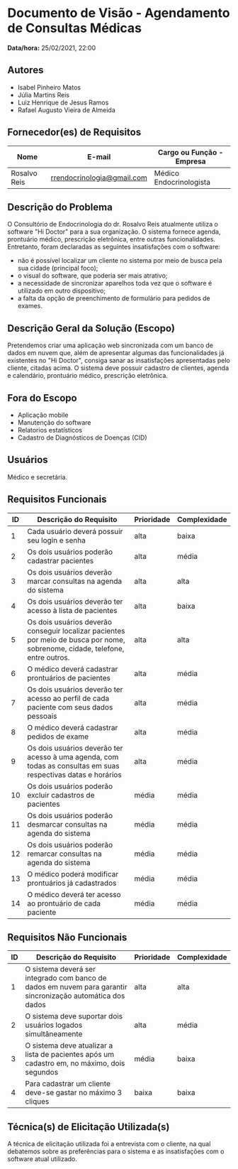 # Documento de Visão - Agendamento de Consultas Médicas

**Data/hora:** 25/02/2021, 22:00  

## Autores
- Isabel Pinheiro Matos
- Júlia Martins Reis
- Luiz Henrique de Jesus Ramos
- Rafael Augusto Vieira de Almeida 

## Fornecedor(es) de Requisitos

| Nome | E-mail | Cargo ou Função - Empresa |
| --- | --- | --- |
|Rosalvo Reis|rrendocrinologia@gmail.com|Médico Endocrinologista|

## Descrição do Problema

O Consultório de Endocrinologia do dr. Rosalvo Reis atualmente utiliza o software "Hi Doctor" para a sua organização. O sistema fornece agenda, prontuário médico, prescrição eletrônica, entre outras funcionalidades. Entretanto, foram declaradas as seguintes insatisfações com o software: 
- não é possível localizar um cliente no sistema por meio de busca pela sua cidade (principal foco);
- o visual do software, que poderia ser mais atrativo;
- a necessidade de sincronizar aparelhos toda vez que o software é utilizado em outro dispositivo; 
- a falta da opção de preenchimento de formulário para pedidos de exames.

## Descrição Geral da Solução (Escopo)

Pretendemos criar uma aplicação web sincronizada com um banco de dados em nuvem que, além de apresentar algumas das funcionalidades já existentes no "Hi Doctor", consiga sanar as insatisfações apresentadas pelo cliente, citadas acima. O sistema deve possuir cadastro de clientes, agenda e calendário, prontuário médico, prescrição eletrônica.

## Fora do Escopo

- Aplicação mobile
- Manutenção do software
- Relatorios estatísticos
- Cadastro de Diagnósticos de Doenças (CID)

## Usuários

Médico e secretária.

## Requisitos Funcionais

| ID | Descrição do Requisito | Prioridade | Complexidade |
| --- | --- | --- | --- |
|1|Cada usuário deverá possuir seu login e senha| alta | baixa |
|2|Os dois usuários poderão cadastrar pacientes| alta | média |
|3|Os dois usuários deverão marcar consultas na agenda do sistema| alta | alta |
|4|Os dois usuários deverão ter acesso à lista de pacientes| alta | baixa |
|5|Os dois usuários deverão conseguir localizar pacientes por meio de busca por nome, sobrenome, cidade, telefone, entre outros.| alta | alta |
|6|O médico deverá cadastrar prontuários de pacientes| alta | média |
|7|Os dois usuários deverão ter acesso ao perfil de cada paciente com seus dados pessoais| alta | média |
|8|O médico deverá cadastrar pedidos de exame| alta | média |
|9|Os dois usuários deverão ter acesso à uma agenda, com todas as consultas em suas respectivas datas e horários| alta | média |
|10|Os dois usuários poderão excluir cadastros de pacientes| média | média |
|11|Os dois usuários poderão desmarcar consultas na agenda do sistema| média | média |
|12|Os dois usuários poderão remarcar consultas na agenda do sistema| média | média |
|13|O médico poderá modificar prontuários já cadastrados| média | média |
|14|O médico deverá ter acesso ao prontuário de cada paciente| média | média |


## Requisitos Não Funcionais

| ID | Descrição do Requisito | Prioridade | Complexidade |
| --- | --- | --- | --- |
|1|O sistema deverá ser integrado com banco de dados em nuvem para garantir sincronização automática dos dados| alta | alta |
|2|O sistema deve suportar dois usuários logados simultâneamente | alta | média |
|3|O sistema deve atualizar a lista de pacientes após um cadastro em, no máximo, dois segundos| média | baixa |
|4|Para cadastrar um cliente deve-se gastar no máximo 3 cliques| baixa | baixa |


## Técnica(s) de Elicitação Utilizada(s)
A técnica de elicitação utilizada foi a entrevista com o cliente, na qual debatemos sobre as preferências para o sistema e as insatisfações com o software atual utilizado.
